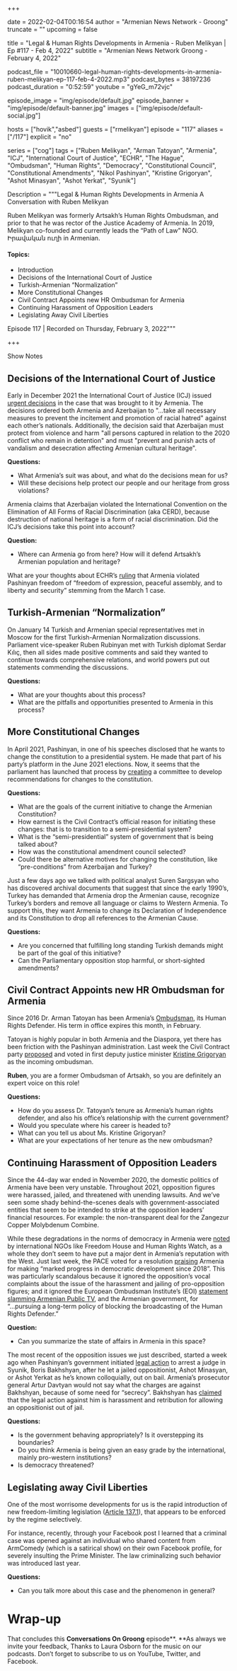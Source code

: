 +++

date = 2022-02-04T00:16:54
author = "Armenian News Network - Groong"
truncate = ""
upcoming = false

title = "Legal & Human Rights Developments in Armenia - Ruben Melikyan | Ep #117 - Feb 4, 2022"
subtitle = "Armenian News Network Groong - February 4, 2022"


podcast_file = "10010660-legal-human-rights-developments-in-armenia-ruben-melikyan-ep-117-feb-4-2022.mp3"
podcast_bytes = 38197236
podcast_duration = "0:52:59"
youtube = "gYeG_m72vjc"

episode_image = "img/episode/default.jpg"
episode_banner = "img/episode/default-banner.jpg"
images = ["img/episode/default-social.jpg"]

hosts = ["hovik","asbed"]
guests = ["rmelikyan"]
episode = "117"
aliases = ["/117"]
explicit = "no"

series = ["cog"]
tags = ["Ruben Melikyan", "Arman Tatoyan", "Armenia", "ICJ", "International Court of Justice", "ECHR", "The Hague", "Ombudsman", "Human Rights", "Democracy", "Constitutional Council", "Constitutional Amendments", "Nikol Pashinyan", "Kristine Grigoryan", "Ashot Minasyan", "Ashot Yerkat", "Syunik"]



Description = """Legal & Human Rights Developments in Armenia
A Conversation with Ruben Melikyan

Ruben Melikyan was formerly Artsakh’s Human Rights Ombudsman, and prior to that he was rector of the Justice Academy of Armenia. In 2019, Melikyan co-founded and currently leads the “Path of Law” NGO. Իրավական ուղի in Armenian.

#### Topics:
* Introduction
* Decisions of the International Court of Justice
*  Turkish-Armenian “Normalization”
* More Constitutional Changes
* Civil Contract Appoints new HR Ombudsman for Armenia
* Continuing Harassment of Opposition Leaders
* Legislating Away Civil Liberties

Episode 117 | Recorded on Thursday, February 3, 2022"""

+++

Show Notes

## Decisions of the International Court of Justice

Early in December 2021 the International Court of Justice (ICJ) issued [urgent decisions](https://www.reuters.com/world/europe/world-court-orders-azerbaijan-prevent-incitement-racial-hatred-against-armenians-2021-12-07/) in the case that was brought to it by Armenia. The decisions ordered both Armenia and Azerbaijan to "...take all necessary measures to prevent the incitement and promotion of racial hatred" against each other’s nationals. Additionally, the decision said that Azerbaijan must protect from violence and harm "all persons captured in relation to the 2020 conflict who remain in detention" and must "prevent and punish acts of vandalism and desecration affecting Armenian cultural heritage".

**Questions:**
*  What Armenia’s suit was about, and what do the decisions mean for us?
*  Will these decisions help protect our people and our heritage from gross violations?

Armenia claims that Azerbaijan violated the International Convention on the Elimination of All Forms of Racial Discrimination (aka CERD), because destruction of national heritage is a form of racial discrimination. Did the ICJ’s decisions take this point into account?

**Question:**
* Where can Armenia go from here? How will it defend Artsakh’s Armenian population and heritage?

What are your thoughts about ECHR’s [ruling](https://oc-media.org/armenian-pm-wins-case-against-armenia-in-strasbourg-court/) that Armenia violated Pashinyan freedom of “freedom of expression, peaceful assembly, and to liberty and security” stemming from the March 1 case.


## Turkish-Armenian “Normalization”

On January 14 Turkish and Armenian special representatives met in Moscow for the first Turkish-Armenian Normalization discussions. Parliament vice-speaker Ruben Rubinyan met with Turkish diplomat Serdar Kılıç, then all sides made positive comments and said they wanted to continue towards comprehensive relations, and world powers put out statements commending the discussions.

**Questions:**
* What are your thoughts about this process?
* What are the pitfalls and opportunities presented to Armenia in this process?


## More Constitutional Changes

In April 2021, Pashinyan, in one of his speeches disclosed that he wants to change the constitution to a presidential system. He made that part of his party’s platform in the June 2021 elections. Now, it seems that the parliament has launched that process by [creating](https://verelq.am/hy/node/101406) a committee to develop recommendations for changes to the constitution.

**Questions:**
* What are the goals of the current initiative to change the Armenian Constitution?
* How earnest is the Civil Contract’s official reason for initiating these changes: that is to transition to a semi-presidential system?
* What is the “semi-presidential” system of government that is being talked about?
* How was the constitutional amendment council selected?
* Could there be alternative motives for changing the constitution, like “pre-conditions” from Azerbaijan and Turkey?

Just a few days ago we talked with political analyst Suren Sargsyan who has discovered archival documents that suggest that since the early 1990’s, Turkey has demanded that Armenia drop the Armenian cause, recognize Turkey’s borders and remove all language or claims to Western Armenia. To support this, they want Armenia to change its Declaration of Independence and its Constitution to drop all references to the Armenian Cause.

**Questions:**
* Are you concerned that fulfilling long standing Turkish demands might be part of the goal of this initiative?
* Can the Parliamentary opposition stop harmful, or short-sighted amendments?

 


## Civil Contract Appoints new HR Ombudsman for Armenia

Since 2016 Dr. Arman Tatoyan has been Armenia’s [Ombudsman](https://www.ombuds.am/en_us/site/AboutOmbudsMan/21), its Human Rights Defender. His term in office expires this month, in February.

Tatoyan is highly popular in both Armenia and the Diaspora, yet there has been friction with the Pashinyan administration. Last week the Civil Contract party [proposed](https://armenpress.am/eng/news/1071001.html) and voted in first deputy justice minister [Kristine Grigoryan](http://arka.am/en/news/politics/parliamentary_committee_nominates_kristine_grigoryan_for_position_of_armenia_s_human_rights_defender/) as the incoming ombudsman.

**Ruben**, you are a former Ombudsman of Artsakh, so you are definitely an expert voice on this role!

**Questions:**
* How do you assess Dr. Tatoyan’s tenure as Armenia’s human rights defender, and also his office’s relationship with the current government?
* Would you speculate where his career is headed to?
* What can you tell us about Ms. Kristine Grigoryan?
* What are your expectations of her tenure as the new ombudsman?

 


## Continuing Harassment of Opposition Leaders

Since the 44-day war ended in November 2020, the domestic politics of Armenia have been very unstable. Throughout 2021, opposition figures were harassed, jailed, and threatened with unending lawsuits. And we’ve seen some shady behind-the-scenes deals with government-associated entities that seem to be intended to strike at the opposition leaders’ financial resources. For example: the non-transparent deal for the Zangezur Copper Molybdenum Combine.

While these degradations in the norms of democracy in Armenia were [noted](https://www.azatutyun.am/a/31482461.html) by international NGOs like Freedom House and Human Rights Watch, as a whole they don’t seem to have put a major dent in Armenia’s reputation with the West. Just last week, the PACE voted for a resolution [praising](https://arka.am/en/news/politics/pace_resolution_armenia_made_marked_progress_in_democratic_development_since_2018/) Armenia for making “marked progress in democratic development since 2018”. This was particularly scandalous because it ignored the opposition’s vocal complaints about the issue of the harassment and jailing of pro-opposition figures; and it ignored the European Ombudsman Institute’s (EOI) [statement slamming Armenian Public TV](https://verelq.am/hy/node/102742), and the Armenian government, for “...pursuing a long-term policy of blocking the broadcasting of the Human Rights Defender.”

**Question:**
* Can you summarize the state of affairs in Armenia in this space?

 

The most recent of the opposition issues we just described, started a week ago when Pashinyan’s government initiated [legal action](https://www.azatutyun.am/a/31680002.html) to arrest a judge in Syunik, Boris Bakhshyan, after he let a jailed oppositionist, Ashot Minasyan, or Ashot Yerkat as he’s known colloquially, out on bail. Armenia’s prosecutor general Artur Davtyan would not say what the charges are against Bakhshyan, because of some need for “secrecy”. Bakhshyan has [claimed](https://www.azatutyun.am/a/31681755.html) that the legal action against him is harassment and retribution for allowing an oppositionist out of jail.

**Questions:**
* Is the government behaving appropriately? Is it overstepping its boundaries?
* Do you think Armenia is being given an easy grade by the international, mainly pro-western institutions?
* Is democracy threatened? 


## Legislating away Civil Liberties

One of the most worrisome developments for us is the rapid introduction of new freedom-limiting legislation ([Article 137.1](http://www.parliament.am/news.php?cat_id=2&NewsID=15640&year=2021&month=11&day=30&lang=eng)), that appears to be enforced by the regime selectively.

For instance, recently, through your Facebook post I learned that a criminal case was opened against an individual who shared content from ArmComedy (which is a satirical show) on their own Facebook profile, for severely insulting the Prime Minister. The law criminalizing such behavior was introduced last year.

**Questions:**
* Can you talk more about this case and the phenomenon in general?


# Wrap-up

That concludes this **Conversations On Groong** episode**. **As always we invite your feedback, Thanks to Laura Osborn for the music on our podcasts. Don’t forget to subscribe to us on YouTube, Twitter, and Facebook.

